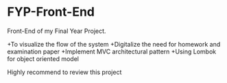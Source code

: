 # FYP-Front-End
Front-End of my Final Year Project. 

+To visualize the flow of the system
+Digitalize the need for homework and examination paper
+Implement MVC architectural pattern
+Using Lombok for object oriented model

Highly recommend to review this project
